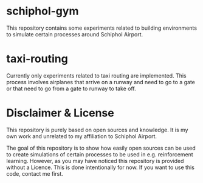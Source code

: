 # schiphol-gym
This repository contains some experiments related to building environments to simulate certain processes around Schiphol Airport.

# taxi-routing
Currently only experiments related to taxi routing are implemented. This process involves airplanes that arrive on a runway and need to go to a gate or that need to go from a gate to runway to take off. 


# Disclaimer & License
This repository is purely based on open sources and knowledge. It is my own work and  unrelated to my affiliation to Schiphol Airport. 

The goal of this repository is to show how easily open sources can be used to create simulations of certain processes to be used in e.g. reinforcement learning. However, as you may have noticed this repository is provided without a Licence. This is done intentionally for now. If you want to use this code, contact me first.
